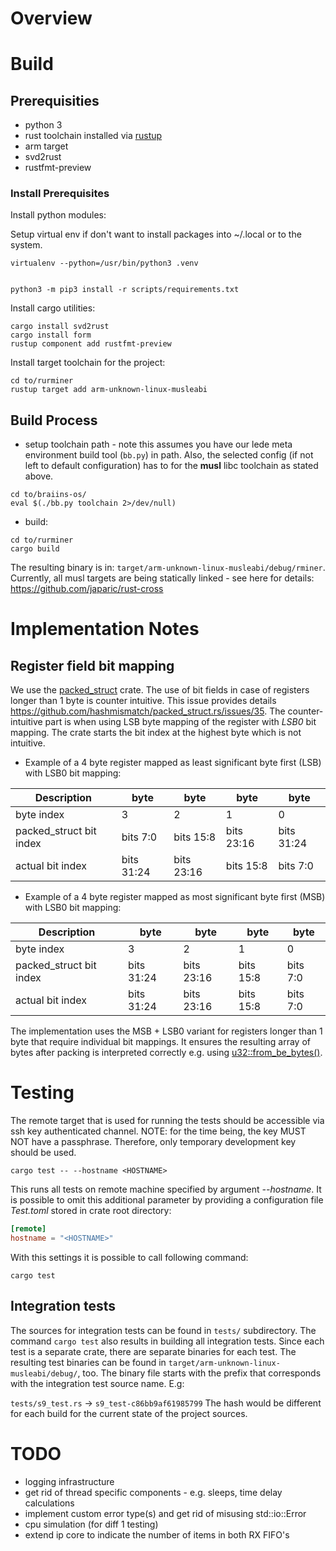 # Overview

# Build

## Prerequisities

- python 3
- rust toolchain installed via [rustup](https://rustup.rs/)
- arm target
- svd2rust
- rustfmt-preview

### Install Prerequisites

Install python modules:

Setup virtual env if don't want to install packages into ~/.local or to the
system.
```shell
virtualenv --python=/usr/bin/python3 .venv
```

```shell

python3 -m pip3 install -r scripts/requirements.txt
```

Install cargo utilities:

```shell
cargo install svd2rust
cargo install form
rustup component add rustfmt-preview
```

Install target toolchain for the project:

```shell
cd to/rurminer
rustup target add arm-unknown-linux-musleabi
```

## Build Process

- setup toolchain path - note this assumes you have our lede meta environment build tool (```bb.py```) in path. Also, the selected config (if not left to default configuration) has to for the **musl** libc toolchain as stated above.

```
cd to/braiins-os/
eval $(./bb.py toolchain 2>/dev/null)
```

- build:

```shell
cd to/rurminer
cargo build
```

The resulting binary is in: ```target/arm-unknown-linux-musleabi/debug/rminer```. Currently, all musl targets are being statically linked - see here for details: https://github.com/japaric/rust-cross

# Implementation Notes

## Register field bit mapping
We use the [packed_struct](https://github.com/hashmismatch/packed_struct.rs) crate. The use of bit fields in case of registers longer than 1 byte is counter intuitive. This issue provides details https://github.com/hashmismatch/packed_struct.rs/issues/35. The counter-intuitive part is when using LSB byte mapping of the register with *LSB0* bit mapping. The crate starts the bit index at the highest byte which is not intuitive.

- Example of a 4 byte register mapped as least significant byte first (LSB) with LSB0 bit mapping:

| Description | byte | byte | byte | byte |
|--- | --- | --- | --- | --- |
| byte index | 3 | 2 | 1 | 0 |
|packed_struct bit index | bits 7:0 | bits 15:8 | bits 23:16 | bits 31:24 |
|actual bit index | bits 31:24 | bits 23:16 | bits 15:8 | bits 7:0 |

- Example of a 4 byte register mapped as most significant byte first (MSB) with LSB0 bit mapping:

| Description | byte | byte | byte | byte |
|--- | --- | --- | --- | --- |
| byte index | 3 | 2 | 1 | 0 |
|packed_struct bit index | bits 31:24 | bits 23:16 | bits 15:8 | bits 7:0 |
|actual bit index | bits 31:24 | bits 23:16 | bits 15:8 | bits 7:0 |

The implementation uses the MSB + LSB0 variant for registers longer than 1 byte that require individual bit mappings. It ensures the resulting array of bytes after packing is interpreted correctly e.g. using [u32::from_be_bytes()](https://doc.rust-lang.org/stable/std/primitive.u32.html#method.from_be_bytes).



# Testing

The remote target that is used for running the tests should be accessible
via ssh key authenticated channel.
NOTE: for the time being, the key MUST NOT have a passphrase. Therefore, only
temporary development key should be used.

```shell
cargo test -- --hostname <HOSTNAME>
```

This runs all tests on remote machine specified by argument *--hostname*. It is possible to omit this additional parameter
by providing a configuration file *Test.toml* stored in crate root directory:

```toml
[remote]
hostname = "<HOSTNAME>"
```

With this settings it is possible to call following command:

```shell
cargo test
```

## Integration tests
The sources for integration tests can be found in ```tests/``` subdirectory. The command ```cargo test``` also results in building all integration tests. Since each test is a separate crate, there are separate binaries for each test. The resulting test binaries can be found in ```target/arm-unknown-linux-musleabi/debug/```, too. The binary file starts with the prefix that corresponds with the integration test source name. E.g:

```tests/s9_test.rs``` -> ```s9_test-c86bb9af61985799``` The hash would be different for each build for the current state of the project sources.

# TODO
- logging infrastructure
- get rid of thread specific components - e.g. sleeps, time delay calculations
- implement custom error type(s) and get rid of misusing std::io::Error
- cpu simulation (for diff 1 testing)
- extend ip core to indicate the number of items in both RX FIFO's
